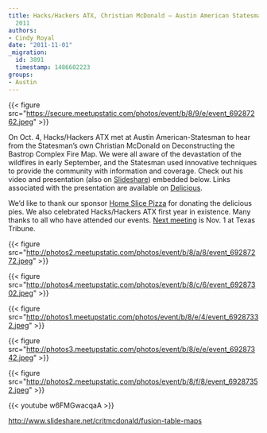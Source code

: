 ```yaml
---
title: Hacks/Hackers ATX, Christian McDonald – Austin American Statesman, Oct. 4,
  2011
authors:
- Cindy Royal
date: "2011-11-01"
_migration:
  id: 3891
  timestamp: 1486602223
groups:
- Austin
---
```


{{< figure src="https://secure.meetupstatic.com/photos/event/b/8/9/e/event_69287262.jpeg" >}}

On Oct. 4, Hacks/Hackers ATX met at Austin American-Statesman to hear from the Statesman&#8217;s own Christian McDonald on Deconstructing the Bastrop Complex Fire Map. We were all aware of the devastation of the wildfires in early September, and the Statesman used innovative techniques to provide the community with information and coverage. Check out his video and presentation (also on [Slideshare][1]) embedded below. Links associated with the presentation are available on [Delicious][2]. 

We&#8217;d like to thank our sponsor [Home Slice Pizza][3] for donating the delicious pies. We also celebrated Hacks/Hackers ATX first year in existence. Many thanks to all who have attended our events. [Next meeting][4] is Nov. 1 at Texas Tribune. 

{{< figure src="http://photos2.meetupstatic.com/photos/event/b/8/a/8/event_69287272.jpeg" >}}

{{< figure src="http://photos4.meetupstatic.com/photos/event/b/8/c/6/event_69287302.jpeg" >}}

{{< figure src="http://photos1.meetupstatic.com/photos/event/b/8/e/4/event_69287332.jpeg" >}}

{{< figure src="http://photos3.meetupstatic.com/photos/event/b/8/e/e/event_69287342.jpeg" >}}

{{< figure src="http://photos2.meetupstatic.com/photos/event/b/8/f/8/event_69287352.jpeg" >}}

{{< youtube w6FMGwacqaA >}}

http://www.slideshare.net/critmcdonald/fusion-table-maps

 [1]: http://www.slideshare.net/critmcdonald/fusion-table-maps
 [2]: http://delicious.com/critmcdonald/hackshackersatx
 [3]: http://homeslicepizza.com/
 [4]: http://meetupaustin.hackshackers.com/
